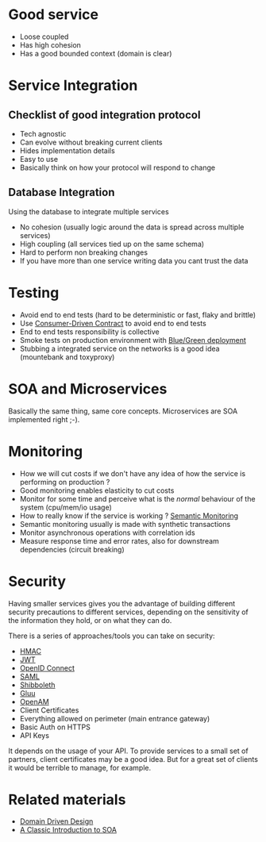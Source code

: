 # Good service

* Loose coupled
* Has high cohesion
* Has a good bounded context (domain is clear)

# Service Integration

## Checklist of good integration protocol

* Tech agnostic
* Can evolve without breaking current clients
* Hides implementation details
* Easy to use
* Basically think on how your protocol will respond to change


## Database Integration

Using the database to integrate multiple services

* No cohesion (usually logic around the data is spread across multiple services)
* High coupling (all services tied up on the same schema)
* Hard to perform non breaking changes
* If you have more than one service writing data you cant trust the data


# Testing

* Avoid end to end tests (hard to be deterministic or fast, flaky and brittle)
* Use [Consumer-Driven Contract](http://martinfowler.com/articles/consumerDrivenContracts.html) to avoid end to end tests
* End to end tests responsibility is collective
* Smoke tests on production environment with [Blue/Green deployment](http://martinfowler.com/bliki/BlueGreenDeployment.html)
* Stubbing a integrated service on the networks is a good idea (mountebank and toxyproxy)


# SOA and Microservices

Basically the same thing, same core concepts. Microservices are SOA implemented right ;-).


# Monitoring

* How we will cut costs if we don't have any idea of how the service is performing on production ?
* Good monitoring enables elasticity to cut costs
* Monitor for some time and perceive what is the *normal* behaviour of the system (cpu/mem/io usage)
* How to really know if the service is working ? [Semantic Monitoring](http://www.thoughtworks.com/pt/radar/techniques/semantic-monitoring)
* Semantic monitoring usually is made with synthetic transactions
* Monitor asynchronous operations with correlation ids
* Measure response time and error rates, also for downstream dependencies (circuit breaking)


# Security

Having smaller services gives you the advantage of building different security precautions to different services,
depending on the sensitivity of the information they hold, or on what they can do.

There is a series of approaches/tools you can take on security:

* [HMAC](https://en.wikipedia.org/wiki/Hash-based_message_authentication_code)
* [JWT](http://jwt.io/)
* [OpenID Connect](http://openid.net/connect/)
* [SAML](https://en.wikipedia.org/wiki/Security_Assertion_Markup_Language)
* [Shibboleth](https://shibboleth.net/)
* [Gluu](http://www.gluu.org/)
* [OpenAM](https://en.wikipedia.org/wiki/OpenAM)
* Client Certificates
* Everything allowed on perimeter (main entrance gateway)
* Basic Auth on HTTPS 
* API Keys

It depends on the usage of your API. To provide services to a small set of partners, client certificates may be a good
idea. But for a great set of clients it would be terrible to manage, for example.


# Related materials

* [Domain Driven Design](http://www.amazon.com/Domain-Driven-Design-Tackling-Complexity-Software/dp/0321125215)
* [A Classic Introduction to SOA](http://dannorth.net/classic-soa/)
